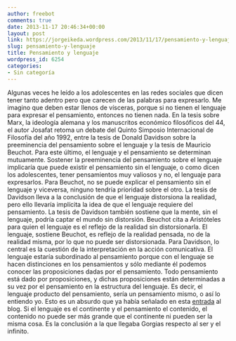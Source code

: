 ```yaml
---
author: freebot
comments: true
date: 2013-11-17 20:46:34+00:00
layout: post
link: https://jorgeikeda.wordpress.com/2013/11/17/pensamiento-y-lenguaje/
slug: pensamiento-y-lenguaje
title: Pensamiento y lenguaje
wordpress_id: 6254
categories:
- Sin categoría
---
```


Algunas veces he leído a los adolescentes en las redes sociales que dicen tener tanto adentro pero que carecen de las palabras para expresarlo. Me imagino que deben estar llenos de vísceras, porque si no tienen el lenguaje para expresar el pensamiento, entonces no tienen nada. En la tesis sobre Marx, la ideología alemana y los manuscritos económico filosóficos del 44, el autor Josafat retoma un debate del Quinto Simposio Internacional de Filosofía del año 1992, entre la tesis de Donald Davidson sobre la preeminencia del pensamiento sobre el lenguaje y  la tesis de Mauricio Beuchot. Para este último, el lenguaje y el pensamiento se determinan mutuamente. Sostener la preeminencia del pensamiento sobre el lenguaje implicaría que puede existir el pensamiento sin el lenguaje, o como dicen los adolescentes, tener pensamientos muy valiosos y no, el lenguaje para expresarlos. 
Para Beuchot, no se puede explicar el pensamiento sin el lenguaje y viceversa, ninguno tendría prioridad sobre el otro. La tesis de Davidson lleva a la conclusión de que el lenguaje distorsiona la realidad, pero ello llevaría implícita la idea de que el lenguaje requiere del pensamiento. La tesis de Davidson también sostiene que la mente, sin el lenguaje, podría captar el mundo sin distorsión. Beuchot cita a Aristóteles para quien el lenguaje es el reflejo de la realidad sin distorsionarla. El lenguaje, sostiene Beuchot, es reflejo de la realidad pensada, no de la realidad misma, por lo que no puede ser distorsionada.
Para Davidson, lo central es la cuestión de la interpretación en la acción comunicativa. El lenguaje estaría subordinado al pensamiento porque con el lenguaje se hacen distinciones en los pensamientos y sólo mediante él podemos conocer las proposiciones dadas por el pensamiento. Todo pensamiento está dado por proposiciones, y dichas proposiciones están determinadas a su vez por el pensamiento en la estructura del lenguaje. Es decir, el lenguaje producto del pensamiento, sería un pensamiento mismo, o así lo entiendo yo. Esto es un absurdo que ya había señalado en esta [entrada](http://www.jorgeikeda.com/wordpress/?p=1493) al blog. Si el lenguaje es el continente y el pensamiento el contenido, el contenido no puede ser más grande que el continente ni pueden ser la misma cosa. Es la conclusión a la que llegaba Gorgias respecto al ser y el infinito. 

